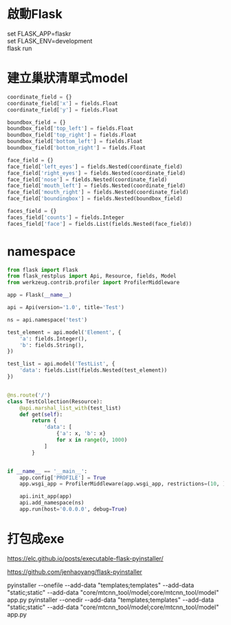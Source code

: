 # 啟動Flask

set FLASK_APP=flaskr</br>
set FLASK_ENV=development</br>
flask run</br>


# 建立巢狀清單式model
```python
coordinate_field = {}
coordinate_field['x'] = fields.Float
coordinate_field['y'] = fields.Float

boundbox_field = {}
boundbox_field['top_left'] = fields.Float
boundbox_field['top_right'] = fields.Float
boundbox_field['bottom_left'] = fields.Float
boundbox_field['bottom_right'] = fields.Float

face_field = {}
face_field['left_eyes'] = fields.Nested(coordinate_field)
face_field['right_eyes'] = fields.Nested(coordinate_field)
face_field['nose'] = fields.Nested(coordinate_field)
face_field['mouth_left'] = fields.Nested(coordinate_field)
face_field['mouth_right'] = fields.Nested(coordinate_field)
face_field['boundingbox'] = fields.Nested(boundbox_field)

faces_field = {}
faces_field['counts'] = fields.Integer
faces_field['face'] = fields.List(fields.Nested(face_field))
```

# namespace
```python
from flask import Flask
from flask_restplus import Api, Resource, fields, Model
from werkzeug.contrib.profiler import ProfilerMiddleware

app = Flask(__name__)

api = Api(version='1.0', title='Test')

ns = api.namespace('test')

test_element = api.model('Element', {
    'a': fields.Integer(),
    'b': fields.String(),
})

test_list = api.model('TestList', {
    'data': fields.List(fields.Nested(test_element))
})


@ns.route('/')
class TestCollection(Resource):
    @api.marshal_list_with(test_list)
    def get(self):
        return {
            'data': [
                {'a': x, 'b': x}
                for x in range(0, 1000)
            ]
        }


if __name__ == '__main__':
    app.config['PROFILE'] = True
    app.wsgi_app = ProfilerMiddleware(app.wsgi_app, restrictions=(10, ))

    api.init_app(app)
    api.add_namespace(ns)
    app.run(host='0.0.0.0', debug=True)
```

# 打包成exe
https://elc.github.io/posts/executable-flask-pyinstaller/

https://github.com/jenhaoyang/flask-pyinstaller

pyinstaller --onefile --add-data "templates;templates" --add-data "static;static" --add-data "core/mtcnn_tool/model;core/mtcnn_tool/model" app.py
pyinstaller --onedir --add-data "templates;templates" --add-data "static;static" --add-data "core/mtcnn_tool/model;core/mtcnn_tool/model" app.py
